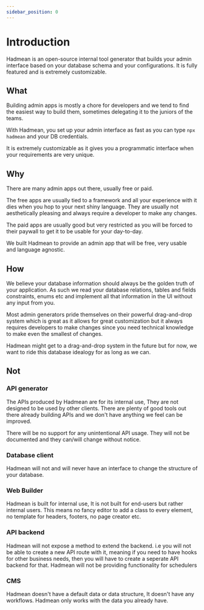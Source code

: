 ```yaml
---
sidebar_position: 0
---
```


# Introduction
Hadmean is an open-source internal tool generator that builds your admin interface based on your database schema and your configurations. It is fully featured and is extremely customizable.

## What
Building admin apps is mostly a chore for developers and we tend to find the easiest way to build them, sometimes delegating it to the juniors of the teams.

With Hadmean, you set up your admin interface as fast as you can type `npx hadmean` and your DB credentials.

It is extremely customizable as it gives you a programmatic interface when your requirements are very unique. 

## Why
There are many admin apps out there, usually free or paid.

The free apps are usually tied to a framework and all your experience with it dies when you hop to your next shiny language. They are usually not aesthetically pleasing and always require a developer to make any changes.

The paid apps are usually good but very restricted as you will be forced to their paywall to get it to be usable for your day-to-day.

We built Hadmean to provide an admin app that will be free, very usable and language agnostic.

## How

We believe your database information should always be the golden truth of your application. As such we read your database relations, tables and fields constraints, enums etc and implement all that information in the UI without any input from you.

Most admin generators pride themselves on their powerful drag-and-drop system which is great as it allows for great customization but it always requires developers to make changes since you need technical knowledge to make even the smallest of changes.

Hadmean might get to a drag-and-drop system in the future but for now, we want to ride this database idealogy for as long as we can.

## Not

### API generator
The APIs produced by Hadmean are for its internal use, They are not designed to be used by other clients. There are plenty of good tools out there already building APIs and we don't have anything we feel can be improved. 

There will be no support for any unintentional API usage. They will not be documented and they can/will change without notice.

### Database client
Hadmean will not and will never have an interface to change the structure of your database.

### Web Builder
Hadmean is built for internal use, It is not built for end-users but rather internal users. This means no fancy editor to add a class to every element, no template for headers, footers, no page creator etc.

### API backend
Hadmean will not expose a method to extend the backend. i.e you will not be able to create a new API route with it, meaning if you need to have hooks for other business needs, then you will have to create a seperate API backend for that. Hadmean will not be providing functionality for schedulers

### CMS
Hadmean doesn't have a default data or data structure, It doesn't have any workflows. Hadmean only works with the data you already have.

